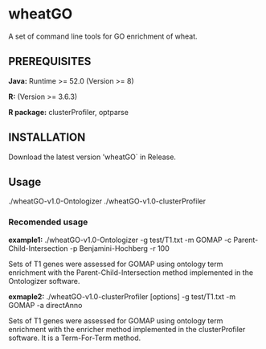 # wheatGO
A set of command line tools for GO enrichment of wheat.


## PREREQUISITES

**Java:**  Runtime >= 52.0 (Version >= 8)

**R:** (Version >=  3.6.3)

**R package:** clusterProfiler, optparse


## INSTALLATION

Download the latest version 'wheatGO`  in Release.

## Usage
./wheatGO-v1.0-Ontologizer
./wheatGO-v1.0-clusterProfiler

### Recomended usage
**example1:** ./wheatGO-v1.0-Ontologizer -g test/T1.txt -m GOMAP -c Parent-Child-Intersection -p Benjamini-Hochberg -r 100

Sets of T1 genes were assessed for GOMAP using ontology term enrichment with the Parent-Child-Intersection method implemented in the Ontologizer software.


**exmaple2:** ./wheatGO-v1.0-clusterProfiler [options] -g test/T1.txt -m GOMAP -a directAnno

Sets of T1 genes were assessed for GOMAP using ontology term enrichment with the enricher method implemented in the clusterProfiler software. It is a Term-For-Term method.
